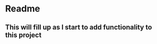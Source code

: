 Readme
=============

This will fill up as I start to add functionality to this project
------------------------------------------------------------------